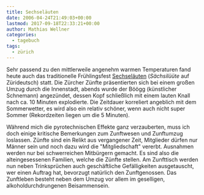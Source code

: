 ```yaml
---
title: Sechseläuten
date: 2006-04-24T21:49:03+00:00
lastmod: 2017-09-18T22:33:21+00:00
author: Mathias Wellner
categories:
  - tagebuch
tags:
  - zürich
---
```

Sehr passend zu den mittlerweile angenehm warmen Temperaturen fand heute auch das traditionelle Frühlingsfest [Sechseläuten](https://de.wikipedia.org/wiki/Sechsel%C3%A4uten) (_Sächsilüüte_ auf Zürideutsch) statt. Die Zürcher Zünfte präsentierten sich bei einem großen Umzug durch die Innenstadt, abends wurde der Böögg (künstlicher Schnemann) angezündet, dessen Kopf schließlich mit einem lauten Knall nach ca. 10 Minuten explodierte. Die Zeitdauer korreliert angeblich mit dem Sommerwetter, es wird also ein relativ schöner, wenn auch nicht super Sommer (Rekordzeiten liegen um die 5 Minuten). 

Während mich die pyrotechnischen Effekte ganz verzauberten, muss ich doch einige kritische Bemerkungen zum Zunftwesen und Zunftumzug loslassen. Zünfte sind ein Relikt aus vergangener Zeit, Mitglieder dürfen nur Männer sein und noch dazu wird die "Mitgliedschaft" vererbt. Ausnahmen werden nur bei schwerreichen Mitbürgern gemacht. Es sind also die alteingesessenen Familien, welche die Zünfte stellen. Am Zunfttisch werden nun neben Trinksprüchen auch geschäftliche Gefälligkeiten ausgetauscht, wer einen Auftrag hat, bevorzugt natürlich den Zunftgenossen. Das Zunftleben besteht neben dem Umzug vor allem im geselligen, alkoholdurchdrungenen Beisammensein.
